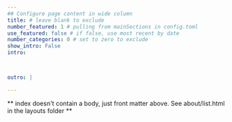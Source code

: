 ```yaml
---
## Configure page content in wide column
title: # leave blank to exclude
number_featured: 1 # pulling from mainSections in config.toml
use_featured: false # if false, use most recent by date
number_categories: 0 # set to zero to exclude
show_intro: False
intro:



outro: |

---
```


** index doesn't contain a body, just front matter above.
See about/list.html in the layouts folder **